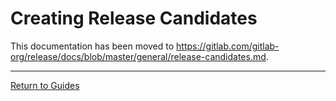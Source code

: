 # Creating Release Candidates

This documentation has been moved to <https://gitlab.com/gitlab-org/release/docs/blob/master/general/release-candidates.md>.

---

[Return to Guides](../README.md#guides)
